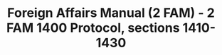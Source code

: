---
layout: wrapper_text
category: datasets

# Basic
identifier: "100,718"
title: "Foreign Affairs Manual (2 FAM) - 2 FAM 1400 Protocol, sections 1410-1430"
describedBy: "http://www.state.gov/m/a/dir/regs/fam/02fam/1400/index.htm"
description: "The Foreign Service Act of 1980 mandated a comprehensive revision to the operation of the Department of State and the personnel assigned to the US Foreign Service. As the statutory authority, the Foreign Affairs Manual (FAM), details the Department of State's regulations and policies on its structure and operations. Currently, there are over 25,000 pages of policies and procedures published in 16 volumes of the FAM and 38 corresponding sections of the Foreign Affairs Handbook (FAH). Changes to the Department's organizational structure or the way it conducts U.S. Government business will usually trigger the need to update the FAM or FAHs. 2 FAM 1400 contains documentation of the following administrative components: - 1420 International Organizations Immunities - 1430 Official Visits and Entertainment"
programCode:
  - "014:003"
bureauCode:
  - "014:00"

# Dates
modified: "2009-07-09"

# POC
poc:
  type: "vcard:Contact"
  fn: "Kottmyer, Alice"
  hasEmail: "mailto:KottmyerAM@state.gov"

# Publisher
publisher:
  type: "org:Organization"
  name: "U.S. Department of State"

# Spatiotemporal
spatial: "World"
temporal: "1980-01-01T00:00:01Z/2011-12-31T23:59:59Z"

# Distribution
distribution:
  - type: "dcat:Distribution"
    downloadURL: "http://www.state.gov/m/a/dir/regs/fam/02fam/1400/index.htm"
    mediaType: "text/html"
  - type: "dcat:Distribution"
    accessURL: "http://www.state.gov/m/a/dir/regs/fam/02fam/1400/index.htm"
    format: "html"

# Keywords
keyword:
  - "-"
---